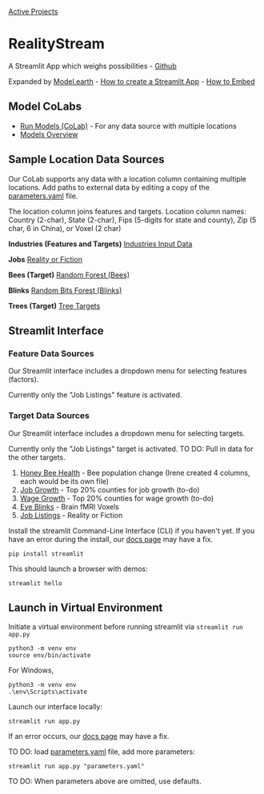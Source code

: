 [Active Projects](/projects)

# RealityStream
A Streamlit App which weighs possibilities - <a href="https://github.com/ModelEarth/RealityStream/">Github</a>

Expanded by <a href="https://Model.earth">Model.earth</a> - <a href="https://docs.streamlit.io/get-started/tutorials/create-an-app">How to create a Streamlit App</a> - [How to Embed](https://docs.streamlit.io/deploy/streamlit-community-cloud/share-your-app/embed-your-app)
<!-- For ML Classification. -->

## Model CoLabs

- [Run Models (CoLab)](input/industries) - For any data source with multiple locations
- [Models Overview](models)

## Sample Location Data Sources

Our CoLab supports any data with a location column containing multiple locations. 
Add paths to external data by editing a copy of the [parameters.yaml](https://github.com/ModelEarth/RealityStream/blob/main/parameters.yaml) file.

The location column joins features and targets. Location column names:  
Country (2-char), State (2-char), Fips (5-digits for state and county), Zip (5 char, 6 in China), or Voxel (2 char)

**Industries (Features and Targets)**
<a href="input/industries/">Industries Input Data</a>

**Jobs**
<a href="models/reality-or-fiction/">Reality or Fiction</a>

**Bees (Target)**
<a href="input/bees/">Random Forest (Bees)</a>

**Blinks**
<a href="models/random-bits-forest/">Random Bits Forest (Blinks)</a><br>

**Trees (Target)**
[Tree Targets](input/trees/)


## Streamlit Interface

### Feature Data Sources

Our Streamlit interface includes a dropdown menu for selecting features (factors).

Currently only the "Job Listings" feature is activated.

### Target Data Sources

Our Streamlit interface includes a dropdown menu for selecting targets.

Currently only the "Job Listings" target is activated.
TO DO: Pull in data for the other targets. 

1. [Honey Bee Health](input/bees/) - Bee population change (Irene created 4 columns, each would be its own file)
2. [Job Growth](input/industries/) - Top 20% counties for job growth (to-do)
3. [Wage Growth](input/industries/) - Top 20% counties for wage growth (to-do)
4. [Eye Blinks](output/blinks/) - Brain fMRI Voxels
5. [Job Listings](output/jobs/) - Reality or Fiction

Install the streamlit Command-Line Interface (CLI) if you haven't yet.
If you have an error during the install, our [docs page](docs) may have a fix.

	pip install streamlit

This should launch a browser with demos:

	streamlit hello

## Launch in Virtual Environment

Initiate a virtual environment before running streamlit via `streamlit run app.py`

	python3 -m venv env
	source env/bin/activate

For Windows,

	python3 -m venv env
	.\env\Scripts\activate


Launch our interface locally:

	streamlit run app.py


If an error occurs, our [docs page](docs) may have a fix.

<!--
To also try:

	streamlit run https://raw.githubusercontent.com/streamlit/reality/master/app.py
-->
TO DO: load [parameters.yaml](parameters.yaml) file, add more parameters:

	streamlit run app.py "parameters.yaml"

TO DO: When parameters above are omitted, use defaults.

